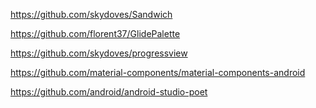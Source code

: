 

https://github.com/skydoves/Sandwich

https://github.com/florent37/GlidePalette

https://github.com/skydoves/progressview

https://github.com/material-components/material-components-android


https://github.com/android/android-studio-poet
<!--stackedit_data:
eyJoaXN0b3J5IjpbOTA5MzQ2MjI4LDg2NDgxMjkyXX0=
-->